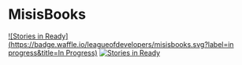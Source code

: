 # MisisBooks
[![Stories in Ready](https://badge.waffle.io/leagueofdevelopers/misisbooks.svg?label=in progress&title=In Progress)](http://waffle.io/leagueofdevelopers/misisbooks)
[![Stories in Ready](https://badge.waffle.io/leagueofdevelopers/misisbooks.svg?label=closed&title=Done)](http://waffle.io/leagueofdevelopers/misisbooks)
